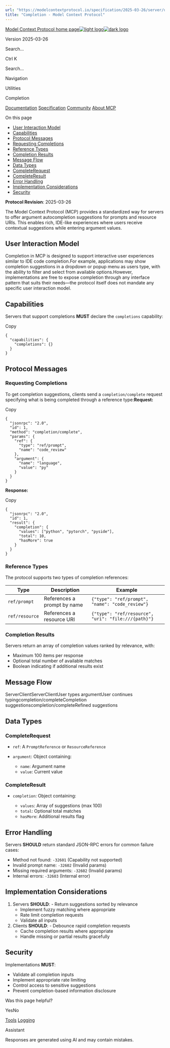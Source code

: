```yaml
---
url: "https://modelcontextprotocol.io/specification/2025-03-26/server/utilities/completion"
title: "Completion - Model Context Protocol"
---
```


[Model Context Protocol home page![light logo](https://mintlify.s3.us-west-1.amazonaws.com/mcp/logo/light.svg)![dark logo](https://mintlify.s3.us-west-1.amazonaws.com/mcp/logo/dark.svg)](https://modelcontextprotocol.io/)

Version 2025-03-26

Search...

Ctrl K

Search...

Navigation

Utilities

Completion

[Documentation](https://modelcontextprotocol.io/docs/getting-started/intro) [Specification](https://modelcontextprotocol.io/specification/2025-06-18) [Community](https://modelcontextprotocol.io/community/communication) [About MCP](https://modelcontextprotocol.io/about)

On this page

- [User Interaction Model](https://modelcontextprotocol.io/specification/2025-03-26/server/utilities/completion#user-interaction-model)
- [Capabilities](https://modelcontextprotocol.io/specification/2025-03-26/server/utilities/completion#capabilities)
- [Protocol Messages](https://modelcontextprotocol.io/specification/2025-03-26/server/utilities/completion#protocol-messages)
- [Requesting Completions](https://modelcontextprotocol.io/specification/2025-03-26/server/utilities/completion#requesting-completions)
- [Reference Types](https://modelcontextprotocol.io/specification/2025-03-26/server/utilities/completion#reference-types)
- [Completion Results](https://modelcontextprotocol.io/specification/2025-03-26/server/utilities/completion#completion-results)
- [Message Flow](https://modelcontextprotocol.io/specification/2025-03-26/server/utilities/completion#message-flow)
- [Data Types](https://modelcontextprotocol.io/specification/2025-03-26/server/utilities/completion#data-types)
- [CompleteRequest](https://modelcontextprotocol.io/specification/2025-03-26/server/utilities/completion#completerequest)
- [CompleteResult](https://modelcontextprotocol.io/specification/2025-03-26/server/utilities/completion#completeresult)
- [Error Handling](https://modelcontextprotocol.io/specification/2025-03-26/server/utilities/completion#error-handling)
- [Implementation Considerations](https://modelcontextprotocol.io/specification/2025-03-26/server/utilities/completion#implementation-considerations)
- [Security](https://modelcontextprotocol.io/specification/2025-03-26/server/utilities/completion#security)

**Protocol Revision**: 2025-03-26

The Model Context Protocol (MCP) provides a standardized way for servers to offer
argument autocompletion suggestions for prompts and resource URIs. This enables rich,
IDE-like experiences where users receive contextual suggestions while entering argument
values.

## [​](https://modelcontextprotocol.io/specification/2025-03-26/server/utilities/completion\#user-interaction-model)  User Interaction Model

Completion in MCP is designed to support interactive user experiences similar to IDE code
completion.For example, applications may show completion suggestions in a dropdown or popup menu as
users type, with the ability to filter and select from available options.However, implementations are free to expose completion through any interface pattern that
suits their needs—the protocol itself does not mandate any specific user
interaction model.

## [​](https://modelcontextprotocol.io/specification/2025-03-26/server/utilities/completion\#capabilities)  Capabilities

Servers that support completions **MUST** declare the `completions` capability:

Copy

```
{
  "capabilities": {
    "completions": {}
  }
}

```

## [​](https://modelcontextprotocol.io/specification/2025-03-26/server/utilities/completion\#protocol-messages)  Protocol Messages

### [​](https://modelcontextprotocol.io/specification/2025-03-26/server/utilities/completion\#requesting-completions)  Requesting Completions

To get completion suggestions, clients send a `completion/complete` request specifying
what is being completed through a reference type:**Request:**

Copy

```
{
  "jsonrpc": "2.0",
  "id": 1,
  "method": "completion/complete",
  "params": {
    "ref": {
      "type": "ref/prompt",
      "name": "code_review"
    },
    "argument": {
      "name": "language",
      "value": "py"
    }
  }
}

```

**Response:**

Copy

```
{
  "jsonrpc": "2.0",
  "id": 1,
  "result": {
    "completion": {
      "values": ["python", "pytorch", "pyside"],
      "total": 10,
      "hasMore": true
    }
  }
}

```

### [​](https://modelcontextprotocol.io/specification/2025-03-26/server/utilities/completion\#reference-types)  Reference Types

The protocol supports two types of completion references:

| Type | Description | Example |
| --- | --- | --- |
| `ref/prompt` | References a prompt by name | `{"type": "ref/prompt", "name": "code_review"}` |
| `ref/resource` | References a resource URI | `{"type": "ref/resource", "uri": "file:///{path}"}` |

### [​](https://modelcontextprotocol.io/specification/2025-03-26/server/utilities/completion\#completion-results)  Completion Results

Servers return an array of completion values ranked by relevance, with:

- Maximum 100 items per response
- Optional total number of available matches
- Boolean indicating if additional results exist

## [​](https://modelcontextprotocol.io/specification/2025-03-26/server/utilities/completion\#message-flow)  Message Flow

ServerClientServerClientUser types argumentUser continues typingcompletion/completeCompletion suggestionscompletion/completeRefined suggestions

## [​](https://modelcontextprotocol.io/specification/2025-03-26/server/utilities/completion\#data-types)  Data Types

### [​](https://modelcontextprotocol.io/specification/2025-03-26/server/utilities/completion\#completerequest)  CompleteRequest

- `ref`: A `PromptReference` or `ResourceReference`
- `argument`: Object containing:

  - `name`: Argument name
  - `value`: Current value

### [​](https://modelcontextprotocol.io/specification/2025-03-26/server/utilities/completion\#completeresult)  CompleteResult

- `completion`: Object containing:

  - `values`: Array of suggestions (max 100)
  - `total`: Optional total matches
  - `hasMore`: Additional results flag

## [​](https://modelcontextprotocol.io/specification/2025-03-26/server/utilities/completion\#error-handling)  Error Handling

Servers **SHOULD** return standard JSON-RPC errors for common failure cases:

- Method not found: `-32601` (Capability not supported)
- Invalid prompt name: `-32602` (Invalid params)
- Missing required arguments: `-32602` (Invalid params)
- Internal errors: `-32603` (Internal error)

## [​](https://modelcontextprotocol.io/specification/2025-03-26/server/utilities/completion\#implementation-considerations)  Implementation Considerations

1. Servers **SHOULD**:   - Return suggestions sorted by relevance
   - Implement fuzzy matching where appropriate
   - Rate limit completion requests
   - Validate all inputs
2. Clients **SHOULD**:   - Debounce rapid completion requests
   - Cache completion results where appropriate
   - Handle missing or partial results gracefully

## [​](https://modelcontextprotocol.io/specification/2025-03-26/server/utilities/completion\#security)  Security

Implementations **MUST**:

- Validate all completion inputs
- Implement appropriate rate limiting
- Control access to sensitive suggestions
- Prevent completion-based information disclosure

Was this page helpful?

YesNo

[Tools](https://modelcontextprotocol.io/specification/2025-03-26/server/tools) [Logging](https://modelcontextprotocol.io/specification/2025-03-26/server/utilities/logging)

Assistant

Responses are generated using AI and may contain mistakes.